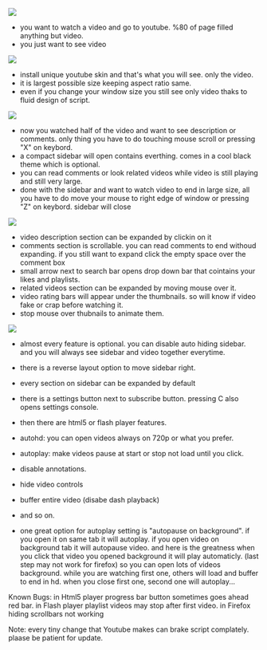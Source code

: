 ![](http://i.imgur.com/Fr3eZE1.png) 
- you want to watch a video and go to youtube. %80 of page filled anything but video. 
- you just want to see video 


![](http://i.imgur.com/zb7TUKB.png)
- install unique youtube skin and that's what you will see. only the video. 
- it is largest possible size keeping aspect ratio same. 
- even if you change your window size you still see only video thaks to fluid design of script. 


![](http://i.imgur.com/p1qcLI8.png)
- now you watched half of the video and want to see description or comments. 
only thing you have to do touching mouse scroll or pressing "X" on keybord. 
- a compact sidebar will open contains everthing. comes in a cool black theme which is optional. 
- you can read comments or look related videos while video is still playing and still very large. 
- done with the sidebar and want to watch video to end in large size, all you have to do move your mouse to right edge of window or pressing "Z" on keybord. sidebar will close


![](http://i.imgur.com/1ay2Sdr.jpg)
- video description section can be expanded by clickin on it 
- comments section is scrollable. you can read comments to end withoud expanding. if you still want to expand click the empty space over the comment box 
- small arrow next to search bar opens drop down bar that cointains your likes and playlists. 
- related videos section can be expanded by moving mouse over it. 
- video rating bars will appear under the thumbnails. so will know if video fake or crap before watching it. 
- stop mouse over thubnails to animate them. 


![](http://i.imgur.com/xBY2jik.png)
- almost every feature is optional. you can disable auto hiding sidebar. and you will always see sidebar and video together everytime. 
- there is a reverse layout option to move sidebar right. 
- every section on sidebar can be expanded by default 
- there is a settings button next to subscribe button. pressing C also opens settings console.


- then there are html5 or flash player features. 
- autohd: you can open videos always on 720p or what you prefer. 
- autoplay: make videos pause at start or stop not load until you click. 
- disable annotations. 
- hide video controls 
- buffer entire video (disabe dash playback) 
- and so on.


- one great option for autoplay setting is "autopause on background". if you open it on same tab it will autoplay. 
if you open video on background tab it will autopause video. and here is the greatness when you click that video you opened background it will play automaticly. (last step may not work for firefox) so you can open lots of videos background. while you are watching first one, others will load and buffer to end in hd. when you close first one, second one will autoplay... 


Known Bugs: 
in Html5 player progress bar button sometimes goes ahead red bar. 
in Flash player playlist videos may stop after first video. 
in Firefox hiding scrollbars not working 


Note: every tiny change that Youtube makes can brake script complately. plaase be patient for update. 
